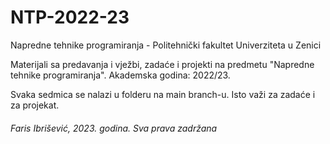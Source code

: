 # NTP-2022-23
Napredne tehnike programiranja - Politehnički fakultet Univerziteta u Zenici

Materijali sa predavanja i vježbi, zadaće i projekti na predmetu "Napredne tehnike programiranja".
Akademska godina: 2022/23.

Svaka sedmica se nalazi u folderu na main branch-u. Isto važi za zadaće i za projekat.

<h6>Faris Ibrišević, 2023. godina. Sva prava zadržana</h6>
